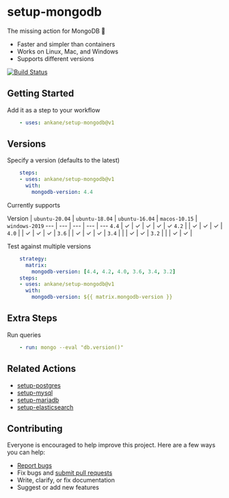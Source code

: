 # setup-mongodb

The missing action for MongoDB :tada:

- Faster and simpler than containers
- Works on Linux, Mac, and Windows
- Supports different versions

[![Build Status](https://github.com/ankane/setup-mongodb/workflows/build/badge.svg?branch=v1)](https://github.com/ankane/setup-mongodb/actions)

## Getting Started

Add it as a step to your workflow

```yml
    - uses: ankane/setup-mongodb@v1
```

## Versions

Specify a version (defaults to the latest)

```yml
    steps:
    - uses: ankane/setup-mongodb@v1
      with:
        mongodb-version: 4.4
```

Currently supports

Version | `ubuntu-20.04` | `ubuntu-18.04` | `ubuntu-16.04` | `macos-10.15` | `windows-2019`
--- | --- | --- | --- | ---
`4.4` | ✓ | ✓ | ✓ | ✓ | ✓
`4.2` | | ✓ | ✓ | ✓ |
`4.0` | | ✓ | ✓ | ✓ |
`3.6` | | ✓ | ✓ | ✓ |
`3.4` | | | ✓ | ✓ |
`3.2` | | | ✓ | ✓ |

Test against multiple versions

```yml
    strategy:
      matrix:
        mongodb-version: [4.4, 4.2, 4.0, 3.6, 3.4, 3.2]
    steps:
    - uses: ankane/setup-mongodb@v1
      with:
        mongodb-version: ${{ matrix.mongodb-version }}
```

## Extra Steps

Run queries

```yml
    - run: mongo --eval "db.version()"
```

## Related Actions

- [setup-postgres](https://github.com/ankane/setup-postgres)
- [setup-mysql](https://github.com/ankane/setup-mysql)
- [setup-mariadb](https://github.com/ankane/setup-mariadb)
- [setup-elasticsearch](https://github.com/ankane/setup-elasticsearch)

## Contributing

Everyone is encouraged to help improve this project. Here are a few ways you can help:

- [Report bugs](https://github.com/ankane/setup-mongodb/issues)
- Fix bugs and [submit pull requests](https://github.com/ankane/setup-mongodb/pulls)
- Write, clarify, or fix documentation
- Suggest or add new features
